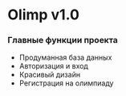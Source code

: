 # Olimp v1.0

### Главные функции проекта
- Продуманная база данных
- Авторизация и вход
- Красивый дизайн
- Регистрация на олимпиаду

